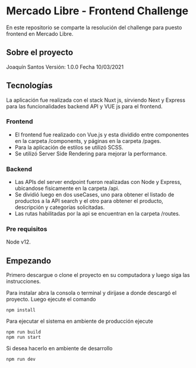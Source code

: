 # Mercado Libre - Frontend Challenge

En este repositorio se comparte la resolución del challenge para puesto frontend en Mercado Libre.

## Sobre el proyecto

Joaquín Santos
Versión: 1.0.0
Fecha 10/03/2021

## Tecnologías

La aplicación fue realizada con el stack Nuxt js, sirviendo Next y Express para las funcionalidades backend API y VUE js para el frontend.

### Frontend

- El frontend fue realizado con Vue.js y esta dividido entre componentes en la carpeta /components, y páginas en la carpeta /pages.
- Para la aplicación de estilos se utilizó SCSS.
- Se utilizó Server Side Rendering para mejorar la performance.

### Backend

- Las APIs del server endpoint fueron realizadas con Node y Express, ubicandose fisicamente en la carpeta /api.
- Se dividió luego en dos useCases, uno para obtener el listado de productos a la API search y el otro para obtener el producto, descripción y categorías solicitadas.
- Las rutas habilitadas por la api se encuentran en la carpeta /routes.

### Pre requisitos

Node v12.

## Empezando

Primero descargue o clone el proyecto en su computadora y luego siga las instrucciones.

Para instalar abra la consola o terminal y dirijase a donde descargó el proyecto. Luego ejecute el comando

```
npm install
```

Para ejecutar el sistema en ambiente de producción ejecute

```
npm run build
npm run start
```

Si desea hacerlo en ambiente de desarrollo

```
npm run dev
```
